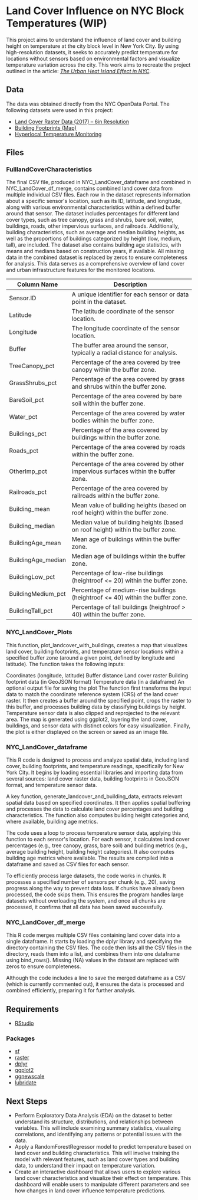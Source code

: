 # Land Cover Influence on NYC Block Temperatures (WIP)

This project aims to understand the influence of land cover and building height on temperature at the city block level in New York City. By using high-resolution datasets, it seeks to accurately predict temperature for locations without sensors based on environmental factors and visualize temperature variation across the city. This work aims to recreate the project outlined in the article: [*The Urban Heat Island Effect in NYC*](https://a816-dohbesp.nyc.gov/IndicatorPublic/data-stories/urban-heat-island/).

## Data

The data was obtained directly from the NYC OpenData Portal. The following datasets were used in this project:

- [Land Cover Raster Data (2017) – 6in Resolution](https://data.cityofnewyork.us/Environment/Land-Cover-Raster-Data-2017-6in-Resolution/he6d-2qns/about_data)
- [Building Footprints (Map)](https://data.cityofnewyork.us/City-Government/Building-Footprints-Map-/3g6p-4u5s)
- [Hyperlocal Temperature Monitoring](https://data.cityofnewyork.us/dataset/Hyperlocal-Temperature-Monitoring/qdq3-9eqn/about_data)

## Files

### FulllandCoverCharacteristics

The final CSV file, produced in NYC_LandCover_dataframe and combined in NYC_LandCover_df_merge, contains combined land cover data from multiple individual CSV files. Each row in the dataset represents information about a specific sensor's location, such as its ID, latitude, and longitude, along with various environmental characteristics within a defined buffer around that sensor. The dataset includes percentages for different land cover types, such as tree canopy, grass and shrubs, bare soil, water, buildings, roads, other impervious surfaces, and railroads. Additionally, building characteristics, such as average and median building heights, as well as the proportions of buildings categorized by height (low, medium, tall), are included. The dataset also contains building age statistics, with means and medians based on construction years, if available. All missing data in the combined dataset is replaced by zeros to ensure completeness for analysis. This data serves as a comprehensive overview of land cover and urban infrastructure features for the monitored locations.

| Column Name        | Description                                                                                  |
|--------------------|----------------------------------------------------------------------------------------------|
| Sensor.ID          | A unique identifier for each sensor or data point in the dataset.                             |
| Latitude           | The latitude coordinate of the sensor location.                                              |
| Longitude          | The longitude coordinate of the sensor location.                                             |
| Buffer             | The buffer area around the sensor, typically a radial distance for analysis.                  |
| TreeCanopy_pct     | Percentage of the area covered by tree canopy within the buffer zone.                        |
| GrassShrubs_pct    | Percentage of the area covered by grass and shrubs within the buffer zone.                   |
| BareSoil_pct       | Percentage of the area covered by bare soil within the buffer zone.                          |
| Water_pct          | Percentage of the area covered by water bodies within the buffer zone.                       |
| Buildings_pct      | Percentage of the area covered by buildings within the buffer zone.                          |
| Roads_pct          | Percentage of the area covered by roads within the buffer zone.                              |
| OtherImp_pct       | Percentage of the area covered by other impervious surfaces within the buffer zone.          |
| Railroads_pct      | Percentage of the area covered by railroads within the buffer zone.                          |
| Building_mean      | Mean value of building heights (based on roof height) within the buffer zone.                |
| Building_median    | Median value of building heights (based on roof height) within the buffer zone.              |
| BuildingAge_mean   | Mean age of buildings within the buffer zone.                                                |
| BuildingAge_median | Median age of buildings within the buffer zone.                                              |
| BuildingLow_pct    | Percentage of low-rise buildings (heightroof <= 20) within the buffer zone.                  |
| BuildingMedium_pct | Percentage of medium-rise buildings (heightroof <= 40) within the buffer zone.               |
| BuildingTall_pct   | Percentage of tall buildings (heightroof > 40) within the buffer zone.                       |

### NYC_LandCover_Plots

This function, plot_landcover_with_buildings, creates a map that visualizes land cover, building footprints, and temperature sensor locations within a specified buffer zone (around a given point, defined by longitude and latitude). The function takes the following inputs:

Coordinates (longitude, latitude)
Buffer distance
Land cover raster
Building footprint data (in GeoJSON format)
Temperature data (in a dataframe)
An optional output file for saving the plot
The function first transforms the input data to match the coordinate reference system (CRS) of the land cover raster. It then creates a buffer around the specified point, crops the raster to this buffer, and processes building data by classifying buildings by height. Temperature sensor data is also clipped and reprojected to the relevant area. The map is generated using ggplot2, layering the land cover, buildings, and sensor data with distinct colors for easy visualization. Finally, the plot is either displayed on the screen or saved as an image file.

### NYC_LandCover_dataframe

This R code is designed to process and analyze spatial data, including land cover, building footprints, and temperature readings, specifically for New York City. It begins by loading essential libraries and importing data from several sources: land cover raster data, building footprints in GeoJSON format, and temperature sensor data.

A key function, generate_landcover_and_building_data, extracts relevant spatial data based on specified coordinates. It then applies spatial buffering and processes the data to calculate land cover percentages and building characteristics. The function also computes building height categories and, where available, building age metrics.

The code uses a loop to process temperature sensor data, applying this function to each sensor's location. For each sensor, it calculates land cover percentages (e.g., tree canopy, grass, bare soil) and building metrics (e.g., average building height, building height categories). It also computes building age metrics where available. The results are compiled into a dataframe and saved as CSV files for each sensor.

To efficiently process large datasets, the code works in chunks. It processes a specified number of sensors per chunk (e.g., 20), saving progress along the way to prevent data loss. If chunks have already been processed, the code skips them. This ensures the program handles large datasets without overloading the system, and once all chunks are processed, it confirms that all data has been saved successfully.

### NYC_LandCover_df_merge

This R code merges multiple CSV files containing land cover data into a single dataframe. It starts by loading the dplyr library and specifying the directory containing the CSV files. The code then lists all the CSV files in the directory, reads them into a list, and combines them into one dataframe using bind_rows(). Missing (NA) values in the dataset are replaced with zeros to ensure completeness.

Although the code includes a line to save the merged dataframe as a CSV (which is currently commented out), it ensures the data is processed and combined efficiently, preparing it for further analysis.

## Requirements

- [RStudio](https://posit.co/download/rstudio-desktop/)

### Packages

- [sf](https://cran.r-project.org/web/packages/sf/index.html)
- [raster](https://cran.r-project.org/web/packages/raster/index.html)
- [dplyr](https://dplyr.tidyverse.org/)
- [ggplot2](https://ggplot2.tidyverse.org/)
- [ggnewscale](https://cran.r-project.org/web/packages/ggnewscale/index.html)
- [lubridate](https://lubridate.tidyverse.org/)

## Next Steps

- Perform Exploratory Data Analysis (EDA) on the dataset to better understand its structure, distributions, and relationships between variables. This will include examining summary statistics, visualizing correlations, and identifying any patterns or potential issues with the data.
- Apply a RandomForestRegressor model to predict temperature based on land cover and building characteristics. This will involve training the model with relevant features, such as land cover types and building data, to understand their impact on temperature variation.
- Create an interactive dashboard that allows users to explore various land cover characteristics and visualize their effect on temperature. This dashboard will enable users to manipulate different parameters and see how changes in land cover influence temperature predictions.
